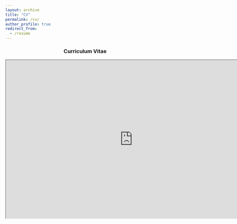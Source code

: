 ```yaml
---
layout: archive
title: "CV"
permalink: /cv/
author_profile: true
redirect_from:
  - /resume
---
```

<center>
    <h3>Curriculum Vitae</h3>
      <iframe src="http://erdincaladag.github.io/files/CV.pdf" width="800" height="500"></iframe>
</center>
